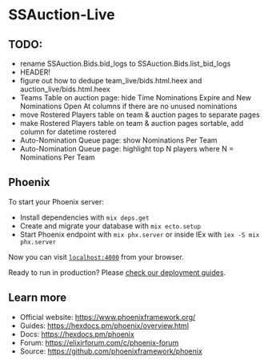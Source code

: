 # SSAuction-Live

## TODO:

* rename SSAuction.Bids.bid_logs to SSAuction.Bids.list_bid_logs
* HEADER!
* figure out how to dedupe team_live/bids.html.heex and auction_live/bids.html.heex
* Teams Table on auction page: hide Time Nominations Expire and New Nominations Open At columns if there are no unused nominations
* move Rostered Players table on team & auction pages to separate pages
* make Rostered Players table on team & auction pages sortable, add column for datetime rostered
* Auto-Nomination Queue page: show Nominations Per Team
* Auto-Nomination Queue page: highlight top N players where N = Nominations Per Team

## Phoenix

To start your Phoenix server:

  * Install dependencies with `mix deps.get`
  * Create and migrate your database with `mix ecto.setup`
  * Start Phoenix endpoint with `mix phx.server` or inside IEx with `iex -S mix phx.server`

Now you can visit [`localhost:4000`](http://localhost:4000) from your browser.

Ready to run in production? Please [check our deployment guides](https://hexdocs.pm/phoenix/deployment.html).

## Learn more

  * Official website: https://www.phoenixframework.org/
  * Guides: https://hexdocs.pm/phoenix/overview.html
  * Docs: https://hexdocs.pm/phoenix
  * Forum: https://elixirforum.com/c/phoenix-forum
  * Source: https://github.com/phoenixframework/phoenix
